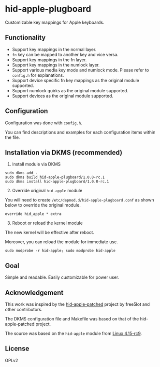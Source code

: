 hid-apple-plugboard
===================

Customizable key mappings for Apple keyboards.

Functionality
-------------

* Support key mappings in the normal layer.
* `fn` key can be mapped to another key and vice versa.
* Support key mappings in the fn layer.
* Support key mappings in the numlock layer.
* Support various media key mode and numlock mode.
  Please refer to `config.h` for explanations.
* Support device specific fn key mappings as the original module supported.
* Support numlock quirks as the original module supported.
* Support devices as the original module supported.

Configuration
-------------

Configuration was done with `config.h`.

You can find descriptions and examples for each configuration items within
the file.

Installation via DKMS (recommended)
-----------------------------------

1. Install module via DKMS

```
sudo dkms add .
sudo dkms build hid-apple-plugboard/1.0.0-rc.1
sudo dkms install hid-apple-plugboard/1.0.0-rc.1
```

2. Override original `hid-apple` module

You will need to create `/etc/depmod.d/hid-apple-plugboard.conf`
as shown below to override the original module.

```
override hid_apple * extra
```

3. Reboot or reload the kernel module

The new kernel will be effective after reboot.

Moreover, you can reload the module for immediate use.

```
sudo modprobe -r hid-apple; sudo modprobe hid-apple
```

Goal
----

Simple and readable. Easily customizable for power user.

Acknowledgement
---------------

This work was inspired by the
[hid-apple-patched](https://github.com/free5lot/hid-apple-patched/)
project by free5lot and other contributors.

The DKMS configuration file and Makefile was based on that of the
hid-apple-patched project.

The source was based on the `hid-apple` module from
[Linux 4.15-rc9](https://github.com/torvalds/linux/blob/v4.15-rc9/drivers/hid/hid-apple.c).

License
-------

GPLv2
